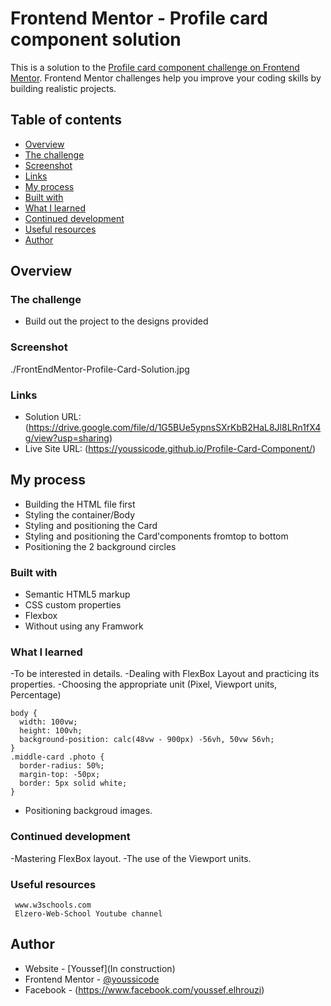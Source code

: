 # Frontend Mentor - Profile card component solution

This is a solution to the [Profile card component challenge on Frontend Mentor](https://www.frontendmentor.io/challenges/profile-card-component-cfArpWshJ). Frontend Mentor challenges help you improve your coding skills by building realistic projects.

## Table of contents

- [Overview](#overview)
- [The challenge](#the-challenge)
- [Screenshot](#screenshot)
- [Links](#links)
- [My process](#my-process)
- [Built with](#built-with)
- [What I learned](#what-i-learned)
- [Continued development](#continued-development)
- [Useful resources](#useful-resources)
- [Author](#author)

## Overview

### The challenge

- Build out the project to the designs provided

### Screenshot

./FrontEndMentor-Profile-Card-Solution.jpg

### Links

- Solution URL: (https://drive.google.com/file/d/1G5BUe5ypnsSXrKbB2HaL8Jl8LRn1fX4g/view?usp=sharing)
- Live Site URL: (https://youssicode.github.io/Profile-Card-Component/)

## My process

- Building the HTML file first
- Styling the container/Body
- Styling and positioning the Card
- Styling and positioning the Card'components fromtop to bottom
- Positioning the 2 background circles

### Built with

- Semantic HTML5 markup
- CSS custom properties
- Flexbox
- Without using any Framwork

### What I learned

-To be interested in details.
-Dealing with FlexBox Layout and practicing its properties.
-Choosing the appropriate unit (Pixel, Viewport units, Percentage)

```
body {
  width: 100vw;
  height: 100vh;
  background-position: calc(48vw - 900px) -56vh, 50vw 56vh;
}
.middle-card .photo {
  border-radius: 50%;
  margin-top: -50px;
  border: 5px solid white;
}
```

- Positioning backgroud images.

### Continued development

-Mastering FlexBox layout.
-The use of the Viewport units.

### Useful resources

     www.w3schools.com
     Elzero-Web-School Youtube channel

## Author

- Website - [Youssef](In construction)
- Frontend Mentor - [@youssicode](https://www.frontendmentor.io/profile/youssicode)
- Facebook - (https://www.facebook.com/youssef.elhrouzi)

